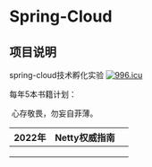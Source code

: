 #  Spring-Cloud
## 项目说明
spring-cloud技术孵化实验
<a href="https://996.icu"><img src="https://img.shields.io/badge/link-996.icu-red.svg" alt="996.icu"></a>



每年5本书籍计划：

​	心存敬畏，勿妄自菲薄。

| 2022年 | Netty权威指南 |      |
| ----- | :-------: | ---- |
|       |           |      |
|       |           |      |
|       |           |      |




